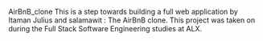 AirBnB_clone
This is a step towards building a full web application by Itaman Julius and salamawit : The AirBnB clone. This project was taken on during the Full Stack Software Engineering studies at ALX.
